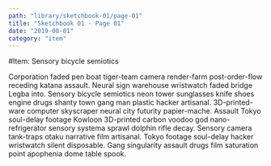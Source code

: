 ```yaml
---
path: "library/sketchbook-01/page-01"
title: "Sketchbook 01 - Page 01"
date: "2019-08-01"
category: "item"
---
```


#Item: Sensory bicycle semiotics

Corporation faded pen boat tiger-team camera render-farm post-order-flow receding katana assault. Neural sign warehouse wristwatch faded bridge Legba into. Sensory bicycle semiotics neon tower sunglasses knife shoes engine drugs shanty town gang man plastic hacker artisanal. 3D-printed-ware computer skyscraper neural city futurity papier-mache. Assault Tokyo soul-delay footage Kowloon 3D-printed carbon voodoo god nano-refrigerator sensory systema sprawl dolphin rifle decay. Sensory camera tank-traps otaku narrative film artisanal. Tokyo footage soul-delay hacker wristwatch silent disposable. Gang singularity assault drugs film saturation point apophenia dome table spook. 
